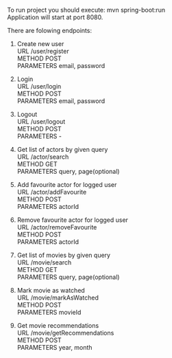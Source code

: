 To run project you should execute: 
  mvn spring-boot:run  
Application will start at port 8080.  
  
There are folowing endpoints:  
1.  Create new user  
    URL /user/register  
    METHOD POST  
    PARAMETERS email, password  
      
2.  Login  
    URL /user/login  
    METHOD POST  
    PARAMETERS email, password  
      
3.  Logout  
    URL /user/logout  
    METHOD POST  
    PARAMETERS -  
  
4.  Get list of actors by given query  
    URL /actor/search  
    METHOD GET  
    PARAMETERS query, page(optional)  
  
5.  Add favourite actor for logged user  
    URL /actor/addFavourite  
    METHOD POST  
    PARAMETERS actorId  
      
6.  Remove favourite actor for logged user  
    URL /actor/removeFavourite  
    METHOD POST  
    PARAMETERS actorId  
      
7.  Get list of movies by given query  
    URL /movie/search  
    METHOD GET  
    PARAMETERS query, page(optional)  
  
8.  Mark movie as watched  
    URL /movie/markAsWatched  
    METHOD POST  
    PARAMETERS movieId  
      
9.  Get movie recommendations  
    URL /movie/getRecommendations  
    METHOD POST  
    PARAMETERS year, month  
  
